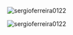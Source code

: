 <p><img align="center" src="https://github-readme-stats.vercel.app/api/top-langs?username=sergioferreira0122&show_icons=true&theme=dark&locale=en&layout=compact" alt="sergioferreira0122" /></p>

<p><img align="center" src="https://github-readme-streak-stats.herokuapp.com/?user=sergioferreira0122&theme=dark" alt="sergioferreira0122" /></p>
